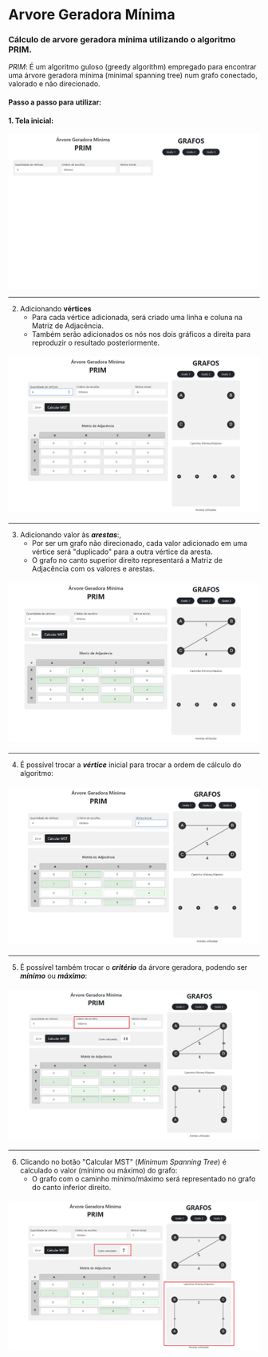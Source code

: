# Arvore Geradora Mínima
### Cálculo de arvore geradora mínima utilizando o algoritmo PRIM.
*_PRIM_*:  É um algoritmo guloso (greedy algorithm) empregado para encontrar uma árvore geradora mínima (minimal spanning tree) num grafo conectado, valorado e não direcionado.


#### Passo a passo para utilizar:
 
 #### 1. Tela inicial:
<img src="./imgs/img-inicial.png" />

---

 2. Adicionando **vértices** 
    - Para cada vértice adicionada, será criado uma linha e coluna na Matriz de Adjacência.
    - Também serão adicionados os nós nos dois gráficos a direita para reproduzir o resultado posteriormente.
#### <img src="./imgs/img-adicionando-arestas.png" /> 

---

3. Adicionando valor às ***arestas***:,
    - Por ser um grafo não direcionado, cada valor adicionado em uma vértice será "duplicado" para a outra vértice da aresta.
    - O grafo no canto superior direito representará a Matriz de Adjacência com os valores e arestas.
#### <img src="./imgs/img-adicionando-valor-arestas.png" />

---

4. É possível trocar a ***vértice*** inicial para trocar a ordem de cálculo do algoritmo:
#### <img src="./imgs/img-trocando-vertice-inicial.png" />

---

5. É possível também trocar o ***critério*** da árvore geradora, podendo ser ***mínimo*** ou ***máximo***:
#### <img src="./imgs/img-criterio.png" />

---

6. Clicando no botão "Calcular MST" (_Minimum Spanning Tree_) é calculado o valor (mínimo ou máximo) do grafo:
   - O grafo com o caminho mínimo/máximo será representado no grafo do canto inferior direito.
#### <img src="./imgs/img-resultado.png" />
